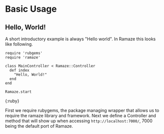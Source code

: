 # Basic Usage

## Hello, World!

A short introductory example is always "Hello world". In Ramaze this looks like following.

    require 'rubgems'
    require 'ramaze'

    class MainController < Ramaze::Controller
      def index
        "Hello, World!"
      end
    end

    Ramaze.start
{:ruby}

First we require rubygems, the package managing wrapper that allows us to require the ramaze library and framework. Next we define a Controller and method that will show up when accessing `http://localhost:7000/`, 7000 being the default port of Ramaze.

